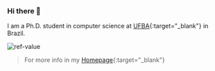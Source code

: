 ### Hi there 👋

I am a Ph.D. student in computer science at [UFBA](http://pgcomp.dcc.ufba.br/){:target="_blank"} in Brazil.
 
<!--
**Renato2012/Renato2012** is a ✨ _special_ ✨ repository because its `README.md` (this file) appears on your GitHub profile.

Here are some ideas to get you started:

- 🔭 I’m currently working on ...
- 🌱 I’m currently learning ...
- 👯 I’m looking to collaborate on ...
- 🤔 I’m looking for help with ...
- 💬 Ask me about ...
- 📫 How to reach me: ...
- 😄 Pronouns: ...
- ⚡ Fun fact: ...

https://blog.penjee.com/wp-content/uploads/2016/05/factorial-code-animation.gif
-->

![ref-value](https://blog.penjee.com/wp-content/uploads/2015/02/pass-by-reference-vs-pass-by-value-animation.gif)

> For more info in my [Homepage](https://github.com/Renato2012){:target="_blank"}
